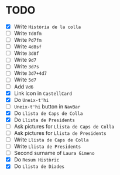 # TODO

- [x] Write `Història de la colla`
- [ ] Write `Td8fm`
- [ ] Write `Pd7fm`
- [ ] Write `4d8sf`
- [ ] Write `3d8f`
- [ ] Write `9d7`
- [ ] Write `3d7s`
- [ ] Write `3d7+4d7`
- [ ] Write `5d7`
- [ ] Add `Vd6`
- [x] Link icon in `CastellCard`
- [x] Do `Uneix-t'hi`
- [ ] `Uneix-t'hi` button in `NavBar`
- [x] Do `Llista de Caps de Colla`
- [x] Do `Llista de Presidents`
- [ ] Ask pictures for `Llista de Caps de Colla`
- [ ] Ask pictures for `Llista de Presidents`
- [ ] Write `Llista de Caps de Colla`
- [ ] Write `Llista de Presidents`
- [ ] Second surname of `Laura Gimeno`
- [x] Do `Resum Històric`
- [x] Do `Llista de Diades`
